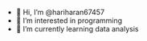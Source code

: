 - 👋 Hi, I’m @hariharan67457
- 👀 I’m interested in programming 
- 🌱 I’m currently learning data analysis



<!---
hariharan67457/hariharan67457 is a ✨ special ✨ repository because its `README.md` (this file) appears on your GitHub profile.
You can click the Preview link to take a look at your changes.
--->
